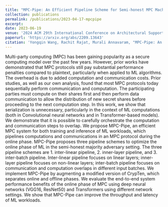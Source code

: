 ```yaml
---
title: "MPC-Pipe: An Efficient Pipeline Scheme for Semi-honest MPC Machine Learning"
collection: publications
permalink: /publications/2023-04-17-mpcpipe
excerpt: 
date: 2023-06-19
venue: '2024 ACM 29th International Conference on Architectural Support for Programming Languages and Operating Systems (ASPLOS)'
paperurl: 'https://arxiv.org/abs/2209.13643'
citation: 'Yongqin Wang, Rachit Rajat, Murali Annavaram, "MPC-Pipe: An Efficient Pipeline Scheme for Semi-honest MPC Machine Learning," 2024 ACM 29th International Conference on Architectural Support for Programming Languages and Operating Systems (ASPLOS'24).'
---
```

Multi-party computing (MPC) has been gaining popularity as a secure computing model over the past few years. However, prior works have demonstrated that MPC protocols still pay substantial performance penalties compared to plaintext, particularly when applied to ML algorithms. The overhead is due to added computation and communication costs. Prior studies, as well as our own analysis, found that most MPC protocols today sequentially perform communication and computation. The participating parties must compute on their shares first and then perform data communication to allow the distribution of new secret shares before proceeding to the next computation step. In this work, we show that serialization is unnecessary, particularly in the context of ML computations (both in Convolutional neural networks and in Transformer-based models). We demonstrate that it is possible to carefully orchestrate the computation and communication steps to overlap. 
We propose MPC-Pipe, an efficient MPC system for both training and inference of ML workloads, which pipelines computations and communications in an MPC protocol during the online phase. MPC-Pipe proposes three pipeline schemes to optimize the online phase of ML in the semi-honest majority adversary setting. The three pipeline schemes are 1. inter-linear pipeline,  2. inner-layer pipeline, and 3. inter-batch pipeline. Inter-linear pipeline focuses on linear layers; inner-layer pipeline focuses on non-linear layers; inter-batch pipeline focuses on communication and computation overlaps in different input batches. We implement MPC-Pipe by augmenting a modified version of CrypTen, which separates online and offline phases. We evaluate the end-to-end system performance benefits of the online phase of MPC using deep neural networks (VGG16, ResNet50) and Transformers using different network settings. We show that MPC-Pipe can improve the throughput and latency of ML workloads.